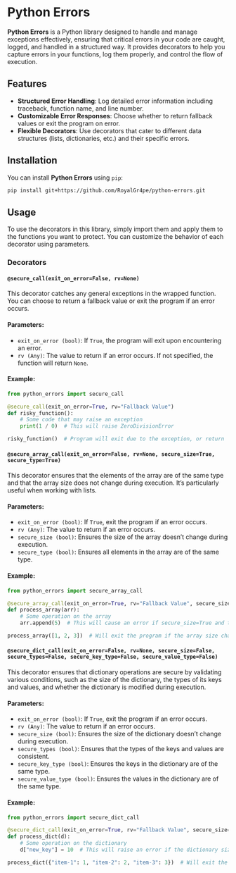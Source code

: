 # Python Errors

**Python Errors** is a Python library designed to handle and manage exceptions effectively, ensuring that critical errors in your code are caught, logged, and handled in a structured way. It provides decorators to help you capture errors in your functions, log them properly, and control the flow of execution.

## Features
- **Structured Error Handling**: Log detailed error information including traceback, function name, and line number.
- **Customizable Error Responses**: Choose whether to return fallback values or exit the program on error.
- **Flexible Decorators**: Use decorators that cater to different data structures (lists, dictionaries, etc.) and their specific errors.
  
## Installation

You can install **Python Errors** using `pip`:

```bash
pip install git+https://github.com/RoyalGr4pe/python-errors.git
```

## Usage
To use the decorators in this library, simply import them and apply them to the functions you want to protect. You can customize the behavior of each decorator using parameters.

### Decorators



#### `@secure_call(exit_on_error=False, rv=None)`

This decorator catches any general exceptions in the wrapped function. You can choose to return a fallback value or exit the program if an error occurs.

#### Parameters:
- `exit_on_error (bool)`: If `True`, the program will exit upon encountering an error.
- `rv (Any)`: The value to return if an error occurs. If not specified, the function will return `None`.

#### Example:
```python
from python_errors import secure_call

@secure_call(exit_on_error=True, rv="Fallback Value")
def risky_function():
    # Some code that may raise an exception
    print(1 / 0)  # This will raise ZeroDivisionError

risky_function()  # Program will exit due to the exception, or return 'Fallback Value'
```



#### `@secure_array_call(exit_on_error=False, rv=None, secure_size=True, secure_type=True)`

This decorator ensures that the elements of the array are of the same type and that the array size does not change during execution. It’s particularly useful when working with lists.

#### Parameters:
- `exit_on_error (bool)`: If `True`, exit the program if an error occurs.
- `rv (Any)`: The value to return if an error occurs.
- `secure_size (bool)`: Ensures the size of the array doesn’t change during execution.
- `secure_type (bool)`: Ensures all elements in the array are of the same type.

#### Example:
```python
from python_errors import secure_array_call

@secure_array_call(exit_on_error=True, rv="Fallback Value", secure_size=True, secure_type=True)
def process_array(arr):
    # Some operation on the array
    arr.append(5)  # This will cause an error if secure_size=True and the array size changes

process_array([1, 2, 3])  # Will exit the program if the array size changes
```



#### `@secure_dict_call(exit_on_error=False, rv=None, secure_size=False, secure_types=False, secure_key_type=False, secure_value_type=False)`

This decorator ensures that dictionary operations are secure by validating various conditions, such as the size of the dictionary, the types of its keys and values, and whether the dictionary is modified during execution.

#### Parameters:
- `exit_on_error (bool)`: If `True`, exit the program if an error occurs.
- `rv (Any)`: The value to return if an error occurs.
- `secure_size (bool)`: Ensures the size of the dictionary doesn’t change during execution.
- `secure_types (bool)`: Ensures that the types of the keys and values are consistent.
- `secure_key_type (bool)`: Ensures the keys in the dictionary are of the same type.
- `secure_value_type (bool)`: Ensures the values in the dictionary are of the same type.

#### Example:
```python
from python_errors import secure_dict_call

@secure_dict_call(exit_on_error=True, rv="Fallback Value", secure_size=True, secure_types=True, secure_key_type=True, secure_value_type=True)
def process_dict(d):
    # Some operation on the dictionary
    d["new_key"] = 10  # This will raise an error if the dictionary size changes and secure_size=True

process_dict({"item-1": 1, "item-2": 2, "item-3": 3})  # Will exit the program if the dictionary size changes
```